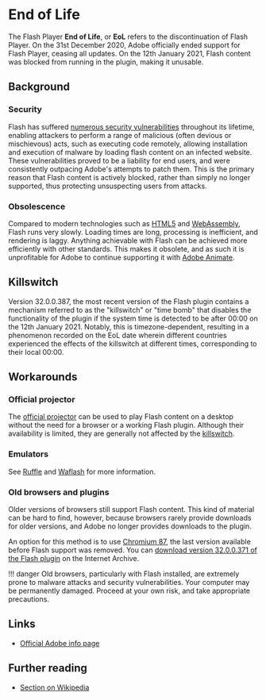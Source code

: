 # End of Life

The Flash Player **End of Life**, or **EoL** refers to the discontinuation of Flash Player. On the 31st December 2020, Adobe officially ended support for Flash Player, ceasing all updates. On the 12th January 2021, Flash content was blocked from running in the plugin, making it unusable.

## Background

### Security

Flash has suffered [numerous security vulnerabilities](https://www.cvedetails.com/vulnerability-list/vendor_id-53/product_id-6761/Adobe-Flash-Player.html) throughout its lifetime, enabling attackers to perform a range of malicious (often devious or mischievous) acts, such as executing code remotely, allowing installation and execution of malware by loading flash content on an infected website. These vulnerabilities proved to be a liability for end users, and were consistently outpacing Adobe's attempts to patch them. This is the primary reason that Flash content is actively blocked, rather than simply no longer supported, thus protecting unsuspecting users from attacks.

### Obsolescence

Compared to modern technologies such as [HTML5](https://wikipedia.org/wiki/HTML5) and [WebAssembly](https://wikipedia.org/wiki/WebAssembly), Flash runs very slowly. Loading times are long, processing is inefficient, and rendering is laggy. Anything achievable with Flash can be achieved more efficiently with other standards. This makes it obsolete, and as such it is unprofitable for Adobe to continue supporting it with [Adobe Animate](https://wikipedia.org/wiki/Adobe_Animate).

## Killswitch

Version 32.0.0.387, the most recent version of the Flash plugin contains a mechanism referred to as the "killswitch" or "time bomb" that disables the functionality of the plugin if the system time is detected to be after 00:00 on the 12th January 2021. Notably, this is timezone-dependent, resulting in a phenomenon recorded on the EoL date wherein different countries experienced the effects of the killswitch at different times, corresponding to their local 00:00.

## Workarounds

### Official projector

The [official projector](../players/projector.md) can be used to play Flash content on a desktop without the need for a browser or a working Flash plugin. Although their availability is limited, they are generally not affected by the [killswitch](#killswitch).

### Emulators

See [Ruffle](../players/ruffle.md) and [Waflash](../players/waflash.md) for more information.

### Old browsers and plugins

Older versions of browsers still support Flash content. This kind of material can be hard to find, however, because browsers rarely provide downloads for older versions, and Adobe no longer provides downloads to the plugin.

An option for this method is to use [Chromium 87](https://commondatastorage.googleapis.com/chromium-browser-snapshots/index.html?prefix=Win_x64/812845/), the last version available before Flash support was removed. You can [download version 32.0.0.371 of the Flash plugin](https://archive.org/details/flashplayer_old) on the Internet Archive.

!!! danger
    Old browsers, particularly with Flash installed, are extremely prone to malware attacks and security vulnerabilities. Your computer may be permanently damaged. Proceed at your own risk, and take appropriate precautions.

## Links

- [Official Adobe info page](https://adobe.com/uk/products/flashplayer/end-of-life.html)

## Further reading

- [Section on Wikipedia](https://wikipedia.org/wiki/Adobe_Flash_Player#End_of_life)